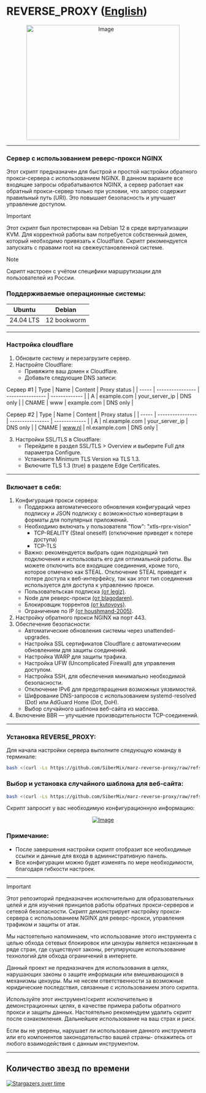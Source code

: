 # REVERSE_PROXY ([English](/README.md))
<p align="center"><a href="#"><img src="./media/marz.png" alt="Image" width="400" height="300"></a></p>

-----

### Сервер с использованием реверс-прокси NGINX
Этот скрипт предназначен для быстрой и простой настройки обратного прокси-сервера с использованием NGINX. В данном варианте все входящие запросы обрабатываются NGINX, а сервер работает как обратный прокси-сервер только при условии, что запрос содержит правильный путь (URI). Это повышает безопасность и улучшает управление доступом.

> [!IMPORTANT]
> Этот скрипт был протестирован на Debian 12 в среде виртуализации KVM. Для корректной работы вам потребуется собственный домен, который необходимо привязать к Cloudflare. Скрипт рекомендуется запускать с правами root на свежеустановленной системе.

> [!NOTE]
> Скрипт настроен с учётом специфики маршрутизации для пользователей из России.

### Поддерживаемые операционные системы:

| **Ubuntu**       | **Debian**      |
|------------------|-----------------|
| 24.04 LTS        | 12 bookworm     |

-----

### Настройка cloudflare
1. Обновите систему и перезагрузите сервер.
2. Настройте Cloudflare:
   - Привяжите ваш домен к Cloudflare.
   - Добавьте следующие DNS записи:

Сервер #1
| Type  | Name             | Content          | Proxy status  |
| ----- | ---------------- | ---------------- | ------------- |
| A     | example.com      | your_server_ip   | DNS only      |
| CNAME | www              | example.com      | DNS only      |

Сервер #2
| Type  | Name             | Content          | Proxy status  |
| ----- | ---------------- | ---------------- | ------------- |
| A     | nl.example.com   | your_server_ip   | DNS only      |
| CNAME | www.nl           | nl.example.com   | DNS only      |

3. Настройки SSL/TLS в Cloudflare:
   - Перейдите в раздел SSL/TLS > Overview и выберите Full для параметра Configure.
   - Установите Minimum TLS Version на TLS 1.3.
   - Включите TLS 1.3 (true) в разделе Edge Certificates.

-----

### Включает в себя:
  
1. Конфигурация прокси сервера:
   - Поддержка автоматического обновления конфигураций через подписку и JSON подписку с возможностью конвертации в форматы для популярных приложений.
   - Необходимо включать у пользователя "flow": "xtls-rprx-vision"
     - TCP-REALITY (Steal oneself) (отключение приведет к потере доступа)
     - TCP-TLS
   - Важно: рекомендуется выбрать один подходящий тип подключения и использовать его для оптимальной работы. Вы можете отключить все входящие соединения, кроме того, которое отмечено как STEAL. Отключение STEAL приведет к потере доступа к веб-интерфейсу, так как этот тип соединения используется для доступа к управлению прокси.
   - Пользовательская подписка [(от legiz)](https://github.com/legiz-ru/marz-sub).
   - Node для реверс-прокси [(от blagodaren)](https://github.com/blagodaren/reverse-marz-node).
   - Блокировщик торрентов [(от kutovoys)](https://github.com/kutovoys/vanish-torrent-blocker).
   - Ограничение по IP [(от houshmand-2005)](https://github.com/houshmand-2005/V2IpLimit).
2. Настройку обратного прокси NGINX на порт 443.
3. Обеспечение безопасности:
   - Автоматические обновления системы через unattended-upgrades.
   - Настройка SSL сертификатов Cloudflare с автоматическим обновлением для защиты соединений.
   - Настройка WARP для защиты трафика.
   - Настройка UFW (Uncomplicated Firewall) для управления доступом.
   - Настройка SSH, для обеспечения минимально необходимой безопасности.
   - Отключение IPv6 для предотвращения возможных уязвимостей.
   - Шифрование DNS-запросов с использованием systemd-resolved (Dot) или AdGuard Home (Dot, DoH).
   - Выбор случайного шаблона веб-сайта из массива.
4. Включение BBR — улучшение производительности TCP-соединений.

-----

### Установка REVERSE_PROXY:

Для начала настройки сервера выполните следующую команду в терминале:
```sh
bash <(curl -Ls https://github.com/SiberMix/marz-reverse-proxy/raw/refs/heads/main/reverse_proxy_server.sh)
```


### Выбор и установка случайного шаблона для веб-сайта:
```sh
bash <(curl -Ls https://github.com/SiberMix/marz-reverse-proxy/raw/refs/heads/main/reverse_proxy_random_site.sh)
```

Скрипт запросит у вас необходимую конфигурационную информацию:

<p align="center"><a href="#"><img src="./media/marz_rp_install_RU.png" alt="Image"></a></p>

### Примечание: 
- После завершения настройки скрипт отобразит все необходимые ссылки и данные для входа в административную панель.
- Все конфигурации можно будет изменять по мере необходимости, благодаря гибкости настроек.

-----

> [!IMPORTANT]
> Этот репозиторий предназначен исключительно для образовательных целей и для изучения принципов работы обратных прокси-серверов и сетевой безопасности. Скрипт демонстрирует настройку прокси-сервера с использованием NGINX для реверс-прокси, управления трафиком и защиты от атак.
>
> Мы настоятельно напоминаем, что использование этого инструмента с целью обхода сетевых блокировок или цензуры является незаконным в ряде стран, где существуют законы, регулирующие использование технологий для обхода ограничений в интернете.
>
> Данный проект не предназначен для использования в целях, нарушающих законы о защите информации или вмешивающихся в механизмы цензуры. Мы не несем ответственности за возможные юридические последствия, связанные с использованием этого скрипта.
>
>Используйте этот инструмент/скрипт исключительно в демонстрационных целях, в качестве примера работы обратного прокси и защиты данных. Настоятельно рекомендуем удалить скрипт после ознакомления. Дальнейшее использование на ваш страх и риск.
>
>Если вы не уверены, нарушает ли использование данного инструмента или его компонентов законодательство вашей страны- откажитесь от любого взаимодействия с данным инструментом.

-----

## Количество звезд по времени
[![Stargazers over time](https://starchart.cc/SiberMix/marz-reverse-proxy.svg?variant=adaptive)](https://starchart.cc/SiberMix/marz-reverse-proxy)
